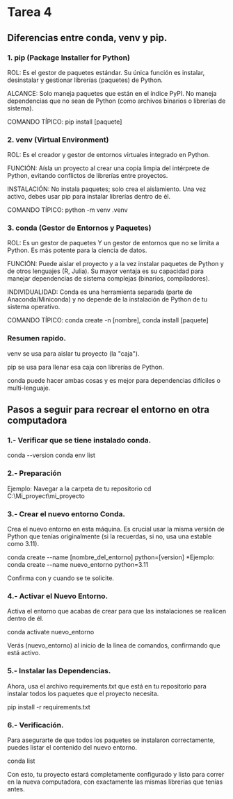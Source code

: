 #  Tarea 4

## Diferencias entre conda, venv y pip.

### 1. pip (Package Installer for Python)

ROL: Es el gestor de paquetes estándar. Su única función es instalar, desinstalar y gestionar librerías (paquetes) de Python.

ALCANCE: Solo maneja paquetes que están en el índice PyPI. No maneja dependencias que no sean de Python (como archivos binarios o librerías de sistema).

COMANDO TÍPICO: pip install [paquete]

### 2. venv (Virtual Environment)
ROL: Es el creador y gestor de entornos virtuales integrado en Python.

FUNCIÓN: Aísla un proyecto al crear una copia limpia del intérprete de Python, evitando conflictos de librerías entre proyectos.

INSTALACIÓN: No instala paquetes; solo crea el aislamiento. Una vez activo, debes usar pip para instalar librerías dentro de él.

COMANDO TÍPICO: python -m venv .venv

### 3. conda (Gestor de Entornos y Paquetes)
ROL: Es un gestor de paquetes Y un gestor de entornos que no se limita a Python. Es más potente para la ciencia de datos.

FUNCIÓN: Puede aislar el proyecto y a la vez instalar paquetes de Python y de otros lenguajes (R, Julia). Su mayor ventaja es su capacidad para manejar dependencias de sistema complejas (binarios, compiladores).

INDIVIDUALIDAD: Conda es una herramienta separada (parte de Anaconda/Miniconda) y no depende de la instalación de Python de tu sistema operativo.

COMANDO TÍPICO: conda create -n [nombre], conda install [paquete]

### Resumen rapido.
venv se usa para aislar tu proyecto (la "caja").

pip se usa para llenar esa caja con librerías de Python.

conda puede hacer ambas cosas y es mejor para dependencias difíciles o multi-lenguaje.

## Pasos a seguir para recrear el entorno en otra computadora

### 1.- Verificar que se tiene instalado conda.
conda --version
conda env list

### 2.- Preparación

Ejemplo: Navegar a la carpeta de tu repositorio
cd C:\Mi_proyect\mi_proyecto

### 3.- Crear el nuevo entorno Conda.
Crea el nuevo entorno en esta máquina. Es crucial usar la misma versión de Python que tenías originalmente (si la recuerdas, si no, usa una estable como 3.11).

conda create --name [nombre_del_entorno] python=[version]
 *Ejemplo:
conda create --name nuevo_entorno python=3.11

Confirma con y cuando se te solicite.

### 4.- Activar el Nuevo Entorno.

Activa el entorno que acabas de crear para que las instalaciones se realicen dentro de él.

conda activate nuevo_entorno

Verás (nuevo_entorno) al inicio de la línea de comandos, confirmando que está activo.

### 5.- Instalar las Dependencias.

Ahora, usa el archivo requirements.txt que está en tu repositorio para instalar todos los paquetes que el proyecto necesita.

pip install -r requirements.txt

### 6.- Verificación.

Para asegurarte de que todos los paquetes se instalaron correctamente, puedes listar el contenido del nuevo entorno.

conda list

Con esto, tu proyecto estará completamente configurado y listo para correr en la nueva computadora, con exactamente las mismas librerías que tenías antes.
